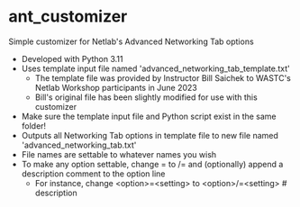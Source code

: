 # ant_customizer
Simple customizer for Netlab's Advanced Networking Tab options
- Developed with Python 3.11
- Uses template input file named 'advanced_networking_tab_template.txt'
  - The template file was provided by Instructor Bill Saichek to WASTC's Netlab Workshop participants in June 2023
  - Bill's original file has been slightly modified for use with this customizer
- Make sure the template input file and Python script exist in the same folder!
- Outputs all Networking Tab options in template file to new file named 'advanced_networking_tab.txt'
- File names are settable to whatever names you wish
- To make any option settable, change = to /= and (optionally) append a description comment to the option line
   - For instance, change \<option\>=\<setting\> to \<option\>/=\<setting\>  # description
